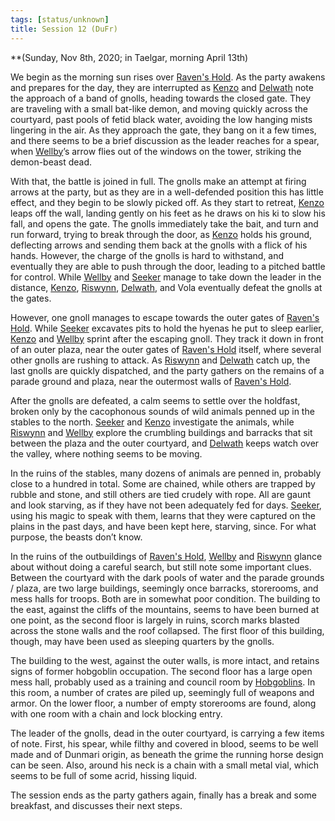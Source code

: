 ```yaml
---
tags: [status/unknown]
title: Session 12 (DuFr)
---
```



**(Sunday, Nov 8th, 2020; in Taelgar, morning April 13th)

We begin as the morning sun rises over [Raven's Hold](<../../../gazetteer/greater-dunmar/dunmari-basin/raven-s-hold.md>). As the party awakens and prepares for the day, they are interrupted as [Kenzo](<../../../people/pcs/dunmar-fellowship/kenzo.md>) and [Delwath](<../../../people/pcs/dunmar-fellowship/delwath.md>) note the approach of a band of gnolls, heading towards the closed gate. They are traveling with a small bat-like demon, and moving quickly across the courtyard, past pools of fetid black water, avoiding the low hanging mists lingering in the air. As they approach the gate, they bang on it a few times, and there seems to be a brief discussion as the leader reaches for a spear, when [Wellby](<../../../people/pcs/dunmar-fellowship/wellby.md>)’s arrow flies out of the windows on the tower, striking the demon-beast dead.

With that, the battle is joined in full. The gnolls make an attempt at firing arrows at the party, but as they are in a well-defended position this has little effect, and they begin to be slowly picked off. As they start to retreat, [Kenzo](<../../../people/pcs/dunmar-fellowship/kenzo.md>) leaps off the wall, landing gently on his feet as he draws on his ki to slow his fall, and opens the gate. The gnolls immediately take the bait, and turn and run forward, trying to break through the door, as [Kenzo](<../../../people/pcs/dunmar-fellowship/kenzo.md>) holds his ground, deflecting arrows and sending them back at the gnolls with a flick of his hands. However, the charge of the gnolls is hard to withstand, and eventually they are able to push through the door, leading to a pitched battle for control. While [Wellby](<../../../people/pcs/dunmar-fellowship/wellby.md>) and [Seeker](<../../../people/pcs/dunmar-fellowship/seeker.md>) manage to take down the leader in the distance, [Kenzo](<../../../people/pcs/dunmar-fellowship/kenzo.md>), [Riswynn](<../../../people/pcs/dunmar-fellowship/riswynn.md>), [Delwath](<../../../people/pcs/dunmar-fellowship/delwath.md>), and Vola eventually defeat the gnolls at the gates.

However, one gnoll manages to escape towards the outer gates of [Raven's Hold](<../../../gazetteer/greater-dunmar/dunmari-basin/raven-s-hold.md>). While [Seeker](<../../../people/pcs/dunmar-fellowship/seeker.md>) excavates pits to hold the hyenas he put to sleep earlier, [Kenzo](<../../../people/pcs/dunmar-fellowship/kenzo.md>) and [Wellby](<../../../people/pcs/dunmar-fellowship/wellby.md>) sprint after the escaping gnoll. They track it down in front of an outer plaza, near the outer gates of [Raven's Hold](<../../../gazetteer/greater-dunmar/dunmari-basin/raven-s-hold.md>) itself, where several other gnolls are rushing to attack. As [Riswynn](<../../../people/pcs/dunmar-fellowship/riswynn.md>) and [Delwath](<../../../people/pcs/dunmar-fellowship/delwath.md>) catch up, the last gnolls are quickly dispatched, and the party gathers on the remains of a parade ground and plaza, near the outermost walls of [Raven's Hold](<../../../gazetteer/greater-dunmar/dunmari-basin/raven-s-hold.md>). 

After the gnolls are defeated, a calm seems to settle over the holdfast, broken only by the cacophonous sounds of wild animals penned up in the stables to the north. [Seeker](<../../../people/pcs/dunmar-fellowship/seeker.md>) and [Kenzo](<../../../people/pcs/dunmar-fellowship/kenzo.md>) investigate the animals, while [Riswynn](<../../../people/pcs/dunmar-fellowship/riswynn.md>) and [Wellby](<../../../people/pcs/dunmar-fellowship/wellby.md>) explore the crumbling buildings and barracks that sit between the plaza and the outer courtyard, and [Delwath](<../../../people/pcs/dunmar-fellowship/delwath.md>) keeps watch over the valley, where nothing seems to be moving.

In the ruins of the stables, many dozens of animals are penned in, probably close to a hundred in total. Some are chained, while others are trapped by rubble and stone, and still others are tied crudely with rope. All are gaunt and look starving, as if they have not been adequately fed for days. [Seeker](<../../../people/pcs/dunmar-fellowship/seeker.md>), using his magic to speak with them, learns that they were captured on the plains in the past days, and have been kept here, starving, since. For what purpose, the beasts don’t know.

In the ruins of the outbuildings of [Raven's Hold](<../../../gazetteer/greater-dunmar/dunmari-basin/raven-s-hold.md>), [Wellby](<../../../people/pcs/dunmar-fellowship/wellby.md>) and [Riswynn](<../../../people/pcs/dunmar-fellowship/riswynn.md>) glance about without doing a careful search, but still note some important clues. Between the courtyard with the dark pools of water and the parade grounds / plaza, are two large buildings, seemingly once barracks, storerooms, and mess halls for troops. Both are in somewhat poor condition. The building to the east, against the cliffs of the mountains, seems to have been burned at one point, as the second floor is largely in ruins, scorch marks blasted across the stone walls and the roof collapsed. The first floor of this building, though, may have been used as sleeping quarters by the gnolls. 

The building to the west, against the outer walls, is more intact, and retains signs of former hobgoblin occupation. The second floor has a large open mess hall, probably used as a training and council room by [Hobgoblins](<../../../species/goblinoids/hobgoblins.md>). In this room, a number of crates are piled up, seemingly full of weapons and armor. On the lower floor, a number of empty storerooms are found, along with one room with a chain and lock blocking entry.

The leader of the gnolls, dead in the outer courtyard, is carrying a few items of note. First, his spear, while filthy and covered in blood, seems to be well made and of Dunmari origin, as beneath the grime the running horse design can be seen. Also, around his neck is a chain with a small metal vial, which seems to be full of some acrid, hissing liquid. 

The session ends as the party gathers again, finally has a break and some breakfast, and discusses their next steps.
